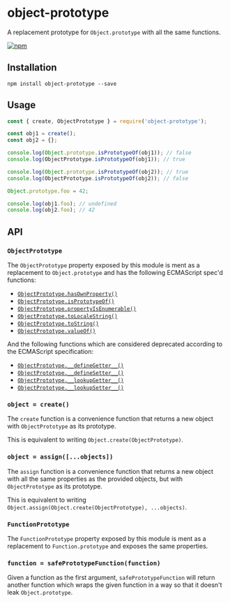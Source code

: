 # object-prototype

A replacement prototype for `Object.prototype` with all the same
functions.

[![npm](https://img.shields.io/npm/v/object-prototype.svg)](https://www.npmjs.com/package/object-prototype)

## Installation

```
npm install object-prototype --save
```

## Usage

```js
const { create, ObjectPrototype } = require('object-prototype');

const obj1 = create();
const obj2 = {};

console.log(Object.prototype.isPrototypeOf(obj1)); // false
console.log(ObjectPrototype.isPrototypeOf(obj1)); // true

console.log(Object.prototype.isPrototypeOf(obj2)); // true
console.log(ObjectPrototype.isPrototypeOf(obj2)); // false

Object.prototype.foo = 42;

console.log(obj1.foo); // undefined
console.log(obj2.foo); // 42
```

## API

### `ObjectPrototype`

The `ObjectPrototype` property exposed by this module is ment as a
replacement to `Object.prototype` and has the following ECMAScript
spec'd functions:

- [`ObjectPrototype.hasOwnProperty()`](https://developer.mozilla.org/en-US/docs/Web/JavaScript/Reference/Global_Objects/Object/hasOwnProperty)
- [`ObjectPrototype.isPrototypeOf()`](https://developer.mozilla.org/en-US/docs/Web/JavaScript/Reference/Global_Objects/Object/isPrototypeOf)
- [`ObjectPrototype.propertyIsEnumerable()`](https://developer.mozilla.org/en-US/docs/Web/JavaScript/Reference/Global_Objects/Object/propertyIsEnumerable)
- [`ObjectPrototype.toLocaleString()`](https://developer.mozilla.org/en-US/docs/Web/JavaScript/Reference/Global_Objects/Object/toLocaleString)
- [`ObjectPrototype.toString()`](https://developer.mozilla.org/en-US/docs/Web/JavaScript/Reference/Global_Objects/Object/toString)
- [`ObjectPrototype.valueOf()`](https://developer.mozilla.org/en-US/docs/Web/JavaScript/Reference/Global_Objects/Object/valueOf)

And the following functions which are considered deprecated according to
the ECMAScript specification:

- [`ObjectPrototype.__defineGetter__()`](https://developer.mozilla.org/en-US/docs/Web/JavaScript/Reference/Global_Objects/Object/__defineGetter__)
- [`ObjectPrototype.__defineSetter__()`](https://developer.mozilla.org/en-US/docs/Web/JavaScript/Reference/Global_Objects/Object/__defineSetter__)
- [`ObjectPrototype.__lookupGetter__()`](https://developer.mozilla.org/en-US/docs/Web/JavaScript/Reference/Global_Objects/Object/__lookupGetter__)
- [`ObjectPrototype.__lookupSetter__()`](https://developer.mozilla.org/en-US/docs/Web/JavaScript/Reference/Global_Objects/Object/__lookupSetter__)

### `object = create()`

The `create` function is a convenience function that returns a new
object with `ObjectPrototype` as its prototype.

This is equivalent to writing `Object.create(ObjectPrototype)`.

### `object = assign([...objects])`

The `assign` function is a convenience function that returns a new
object with all the same properties as the provided objects, but with
`ObjectPrototype` as its prototype.

This is equivalent to writing
`Object.assign(Object.create(ObjectPrototype), ...objects)`.

### `FunctionPrototype`

The `FunctionPrototype` property exposed by this module is ment as a
replacement to `Function.prototype` and exposes the same properties.

### `function = safePrototypeFunction(function)`

Given a function as the first argument, `safePrototypeFunction` will
return another function which wraps the given function in a way so that
it doesn't leak `Object.prototype`.
